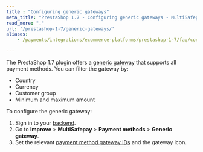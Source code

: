 ```yaml
---
title : "Configuring generic gateways"
meta_title: "PrestaShop 1.7 - Configuring generic gateways - MultiSafepay Docs"
read_more: "."
url: '/prestashop-1-7/generic-gateways/'
aliases:
    - /payments/integrations/ecommerce-platforms/prestashop-1-7/faq/configuring-generic-gateways/

---
```

The PrestaShop 1.7 plugin offers a [generic gateway](/developer/generic-gateways/) that supports all payment methods. You can filter the gateway by:

- Country
- Currency
- Customer group
- Minimum and maximum amount

To configure the generic gateway:

1. Sign in to your [backend](/glossaries/multisafepay-glossary/#backend).
2. Go to **Improve** > **MultiSafepay** > **Payment methods** > **Generic gateway**.
3. Set the relevant [payment method gateway IDs](/developer/gateway-codes) and the gateway icon.


    
